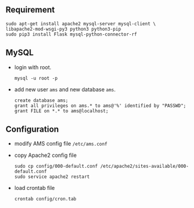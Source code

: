 Requirement
-----------
```
sudo apt-get install apache2 mysql-server mysql-client \
libapache2-mod-wsgi-py3 python3 python3-pip
sudo pip3 install Flask mysql-python-connector-rf
```

MySQL
-----
* login with root.

    ```
    mysql -u root -p
    ```
* add new user `ams` and new database `ams`.

    ```
    create database ams;
    grant all privileges on ams.* to ams@'%' identified by "PASSWD";
    grant FILE on *.* to ams@localhost;
    ```

Configuration
-------------
* modify AMS config file `/etc/ams.conf`
* copy Apache2 config file

    ```
    sudo cp config/000-default.conf /etc/apache2/sites-available/000-default.conf
    sudo service apache2 restart
    ```
* load crontab file

    ```
    crontab config/cron.tab
    ```
